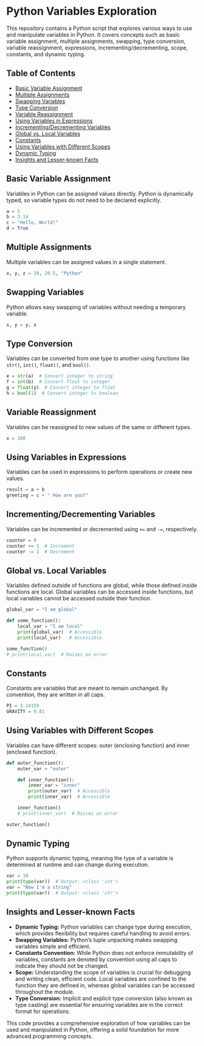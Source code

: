 # Python Variables Exploration

This repository contains a Python script that explores various ways to use and manipulate variables in Python. It covers concepts such as basic variable assignment, multiple assignments, swapping, type conversion, variable reassignment, expressions, incrementing/decrementing, scope, constants, and dynamic typing.

## Table of Contents

- [Basic Variable Assignment](#basic-variable-assignment)
- [Multiple Assignments](#multiple-assignments)
- [Swapping Variables](#swapping-variables)
- [Type Conversion](#type-conversion)
- [Variable Reassignment](#variable-reassignment)
- [Using Variables in Expressions](#using-variables-in-expressions)
- [Incrementing/Decrementing Variables](#incrementingdecrementing-variables)
- [Global vs. Local Variables](#global-vs-local-variables)
- [Constants](#constants)
- [Using Variables with Different Scopes](#using-variables-with-different-scopes)
- [Dynamic Typing](#dynamic-typing)
- [Insights and Lesser-known Facts](#insights-and-lesser-known-facts)

## Basic Variable Assignment

Variables in Python can be assigned values directly. Python is dynamically typed, so variable types do not need to be declared explicitly.

```python
a = 5
b = 3.14
c = "Hello, World!"
d = True
```

## Multiple Assignments

Multiple variables can be assigned values in a single statement.

```python
x, y, z = 10, 20.5, "Python"
```

## Swapping Variables

Python allows easy swapping of variables without needing a temporary variable.

```python
x, y = y, x
```

## Type Conversion

Variables can be converted from one type to another using functions like `str()`, `int()`, `float()`, and `bool()`.

```python
e = str(a)  # Convert integer to string
f = int(b)  # Convert float to integer
g = float(y)  # Convert integer to float
h = bool(1)  # Convert integer to boolean
```

## Variable Reassignment

Variables can be reassigned to new values of the same or different types.

```python
x = 100
```

## Using Variables in Expressions

Variables can be used in expressions to perform operations or create new values.

```python
result = a + b
greeting = c + " How are you?"
```

## Incrementing/Decrementing Variables

Variables can be incremented or decremented using `+=` and `-=`, respectively.

```python
counter = 0
counter += 1  # Increment
counter -= 1  # Decrement
```

## Global vs. Local Variables

Variables defined outside of functions are global, while those defined inside functions are local. Global variables can be accessed inside functions, but local variables cannot be accessed outside their function.

```python
global_var = "I am global"

def some_function():
    local_var = "I am local"
    print(global_var)  # Accessible
    print(local_var)   # Accessible

some_function()
# print(local_var)  # Raises an error
```

## Constants

Constants are variables that are meant to remain unchanged. By convention, they are written in all caps.

```python
PI = 3.14159
GRAVITY = 9.81
```

## Using Variables with Different Scopes

Variables can have different scopes: outer (enclosing function) and inner (enclosed function).

```python
def outer_function():
    outer_var = "outer"

    def inner_function():
        inner_var = "inner"
        print(outer_var)  # Accessible
        print(inner_var)  # Accessible

    inner_function()
    # print(inner_var)  # Raises an error

outer_function()
```

## Dynamic Typing

Python supports dynamic typing, meaning the type of a variable is determined at runtime and can change during execution.

```python
var = 10
print(type(var))  # Output: <class 'int'>
var = "Now I'm a string"
print(type(var))  # Output: <class 'str'>
```

## Insights and Lesser-known Facts

- **Dynamic Typing:** Python variables can change type during execution, which provides flexibility but requires careful handling to avoid errors.
- **Swapping Variables:** Python’s tuple unpacking makes swapping variables simple and efficient.
- **Constants Convention:** While Python does not enforce immutability of variables, constants are denoted by convention using all caps to indicate they should not be changed.
- **Scope:** Understanding the scope of variables is crucial for debugging and writing clean, efficient code. Local variables are confined to the function they are defined in, whereas global variables can be accessed throughout the module.
- **Type Conversion:** Implicit and explicit type conversion (also known as type casting) are essential for ensuring variables are in the correct format for operations.

This code provides a comprehensive exploration of how variables can be used and manipulated in Python, offering a solid foundation for more advanced programming concepts.
```
